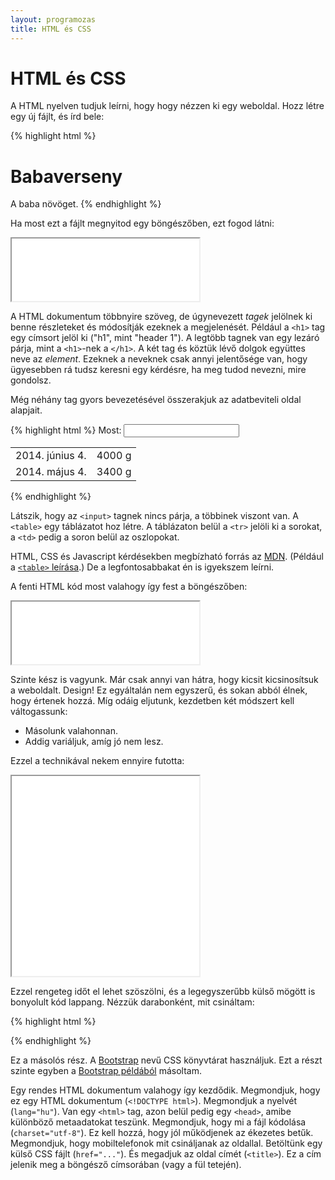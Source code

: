 ```yaml
---
layout: programozas
title: HTML és CSS
---
```


# HTML és CSS

A HTML nyelven tudjuk leírni, hogy hogy nézzen ki egy weboldal. Hozz létre egy új fájlt, és írd bele:

{% highlight html %}
<h1>Babaverseny</h1>
A baba növöget.
{% endhighlight %}

Ha most ezt a fájlt megnyitod egy böngészőben, ezt fogod látni:

<iframe height="100" src="pelda1.html">iframe</iframe>

A HTML dokumentum többnyire szöveg, de úgynevezett _tagek_ jelölnek ki benne részleteket és módosítják ezeknek a megjelenését.
Például a `<h1>` tag egy címsort jelöl ki ("h1", mint "header 1").
A legtöbb tagnek van egy lezáró párja, mint a `<h1>`-nek a `</h1>`.
A két tag és köztük lévő dolgok együttes neve az _element_.
Ezeknek a neveknek csak annyi jelentősége van, hogy ügyesebben rá tudsz keresni egy kérdésre, ha meg tudod nevezni, mire gondolsz.

Még néhány tag gyors bevezetésével összerakjuk az adatbeviteli oldal alapjait.

{% highlight html %}
Most: <input>
<table>
  <tr><td>2014. június 4.</td><td>4000 g</td></tr>
  <tr><td>2014. május 4.</td><td>3400 g</td></tr>
</table>
{% endhighlight %}

Látszik, hogy az `<input>` tagnek nincs párja, a többinek viszont van.
A `<table>` egy táblázatot hoz létre. A táblázaton belül a `<tr>` jelöli ki a sorokat, a `<td>` pedig a soron belül az oszlopokat.

HTML, CSS és Javascript kérdésekben megbízható forrás az [MDN](https://developer.mozilla.org/en-US/).
(Például a [`<table>` leírása](https://developer.mozilla.org/en-US/docs/Web/HTML/Element/table).)
De a legfontosabbakat én is igyekszem leírni.

A fenti HTML kód most valahogy így fest a böngészőben:

<iframe height="100" src="pelda2.html">iframe</iframe>

Szinte kész is vagyunk. Már csak annyi van hátra, hogy kicsit kicsinosítsuk a weboldalt. Design!
Ez egyáltalán nem egyszerű, és sokan abból élnek, hogy értenek hozzá.
Míg odáig eljutunk, kezdetben két módszert kell váltogassunk:

- Másolunk valahonnan.
- Addig variáljuk, amíg jó nem lesz.

Ezzel a technikával nekem ennyire futotta:

<iframe height="320" src="pelda3.html">iframe</iframe>

Ezzel rengeteg időt el lehet szöszölni, és a legegyszerűbb külső mögött is bonyolult kód lappang.
Nézzük darabonként, mit csináltam:

{% highlight html %}
<!DOCTYPE html>
<html lang="hu">
  <head>
    <meta charset="utf-8">
    <meta name="viewport" content="width=device-width, initial-scale=1">
    <link rel="stylesheet" href="//netdna.bootstrapcdn.com/bootstrap/3.1.1/css/bootstrap.min.css">
    <title>Félix a Babaversenyen</title>
{% endhighlight %}

Ez a másolós rész. A [Bootstrap](http://getbootstrap.com/) nevű CSS könyvtárat használjuk.
Ezt a részt szinte egyben a [Bootstrap példából](http://getbootstrap.com/getting-started/#template) másoltam.

Egy rendes HTML dokumentum valahogy így kezdődik.
Megmondjuk, hogy ez egy HTML dokumentum (`<!DOCTYPE html>`). Megmondjuk a nyelvét (`lang="hu"`).
Van egy `<html>` tag, azon belül pedig egy `<head>`, amibe különböző metaadatokat teszünk.
Megmondjuk, hogy mi a fájl kódolása (`charset="utf-8"`). Ez kell hozzá, hogy jól működjenek az ékezetes betűk.
Megmondjuk, hogy mobiltelefonok mit csináljanak az oldallal.
Betöltünk egy külső CSS fájlt (`href="..."`). És megadjuk az oldal címét (`<title>`).
Ez a cím jelenik meg a böngésző címsorában (vagy a fül tetején).

